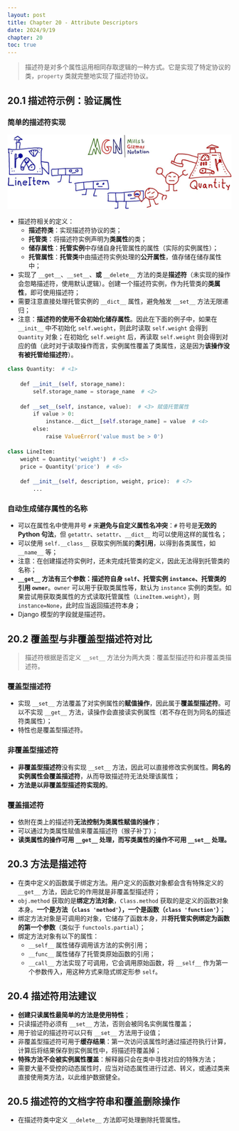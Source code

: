 ```yaml
---
layout: post
title: Chapter 20 - Attribute Descriptors
date: 2024/9/19
chapter: 20
toc: true
---
```


> 描述符是对多个属性运用相同存取逻辑的一种方式。它是实现了特定协议的类，`property` 类就完整地实现了描述符协议。

## 20.1 描述符示例：验证属性

### 简单的描述符实现

<img src="./attachments/Pasted image 20220831114422.png">

- 描述符相关的定义：
    - **描述符类**：实现描述符协议的类；
    - **托管类**：将描述符实例声明为**类属性**的类；
    - **储存属性**：**托管实例**中存储自身托管属性的属性（实际的实例属性）；
    - **托管属性**：**托管类**中由描述符实例处理的**公开属性**，值存储在储存属性中；
- 实现了 `__get__`、`__set__`、**或** `__delete__` 方法的类是**描述符**（未实现的操作会忽略描述符，使用默认逻辑）。创建一个描述符实例，作为托管类的**类属性**，即可使用描述符；
- 需要注意直接处理托管实例的 `__dict__` 属性，避免触发 `__set__` 方法无限递归；
- 注意：**描述符的使用不会初始化储存属性**。因此在下面的例子中，如果在 `__init__` 中不初始化 `self.weight`，则此时读取 `self.weight` 会得到 `Quantity` 对象；在初始化 `self.weight` 后，再读取 `self.weight` 则会得到对应的值（此时对于读取操作而言，实例属性覆盖了类属性，这是因为**该操作没有被托管给描述符**）。

```python
class Quantity:  # <1>  
  
    def __init__(self, storage_name):  
        self.storage_name = storage_name  # <2>  
  
    def __set__(self, instance, value):  # <3> 赋值托管属性
        if value > 0:  
            instance.__dict__[self.storage_name] = value  # <4>  
        else:  
            raise ValueError('value must be > 0')

class LineItem:  
    weight = Quantity('weight')  # <5>  
    price = Quantity('price')  # <6>  
  
    def __init__(self, description, weight, price):  # <7>
        ...
```

### 自动生成储存属性的名称

- 可以在属性名中使用井号 `#` 来**避免与自定义属性名冲突**：`#` 符号是**无效的 Python 句法**，但 `getattr`、`setattr`、`__dict__` 均可以使用这样的属性名；
- 可以使用 `self.__class__` 获取实例所属的**类引用**，以得到各类属性，如 `__name__` 等；
- 注意：在创建描述符实例时，还未完成托管类的定义，因此无法得到托管类的名称；
- **`__get__` 方法有三个参数：描述符自身 `self`、托管实例 `instance`、托管类的引用 `owner`**。`owner` 可以用于获取类属性等，默认为 `instance` 实例的类型。如果尝试用获取类属性的方式读取托管属性（`LineItem.weight`），则 `instance=None`，此时应当返回描述符本身；
- Django 模型的字段就是描述符。

## 20.2 覆盖型与非覆盖型描述符对比

> 描述符根据是否定义 `__set__` 方法分为两大类：覆盖型描述符和非覆盖类描述符。

### 覆盖型描述符

- 实现 `__set__` 方法覆盖了对实例属性的**赋值操作**，因此属于**覆盖型描述符**。可以不实现 `__get__` 方法，读操作会直接读实例属性（若不存在则为同名的描述符类属性）；
- 特性也是覆盖型描述符。

### 非覆盖型描述符

- **非覆盖型描述符**没有实现 `__set__` 方法，因此可以直接修改实例属性。**同名的实例属性会覆盖描述符**，从而导致描述符无法处理该属性；
- **方法是以非覆盖型描述符实现的**。

### 覆盖描述符

- 依附在类上的描述符**无法控制为类属性赋值的操作**；
- 可以通过为类属性赋值来覆盖描述符（猴子补丁）；
- **读类属性的操作可用 `__get__` 处理，而写类属性的操作不可用 `__set__` 处理。**

## 20.3 方法是描述符

- 在类中定义的函数属于绑定方法。用户定义的函数对象都会含有特殊定义的 `__get__` 方法，因此它的作用就是非覆盖型描述符；
- `obj.method` 获取的是**绑定方法对象**，`Class.method` 获取的是定义的函数对象本身。**一个是方法（`class 'method'`），一个是函数（`class 'function'`）**；
- 绑定方法对象是可调用的对象，它储存了函数本身，并**将托管实例绑定为函数的第一个参数**（类似于 `functools.partial`）；
- 绑定方法对象有以下的属性：
    - `__self__` 属性储存调用该方法的实例引用；
    - `__func__` 属性储存了托管类原始函数的引用；
    - `__call__` 方法实现了可调用，它会调用原始函数，将 `__self__` 作为第一个参数传入，用这种方式来隐式绑定形参 `self`。

## 20.4 描述符用法建议

- **创建只读属性最简单的方法是使用特性**；
- 只读描述符必须有 `__set__` 方法，否则会被同名实例属性覆盖；
- 用于验证的描述符可以只有 `__set__` 方法用于设值；
- 非覆盖型描述符可用于**缓存结果**：第一次访问该属性时通过描述符执行计算，计算后将结果保存到实例属性中，将描述符覆盖掉；
- **特殊方法不会被实例属性覆盖**：解释器只会在类中寻找对应的特殊方法；
- 需要大量不受控的动态属性时，应当对动态属性进行过滤、转义，或通过类来直接使用类方法，以此维护数据健全。

## 20.5 描述符的文档字符串和覆盖删除操作

- 在描述符类中定义 `__delete__` 方法即可处理删除托管属性。
